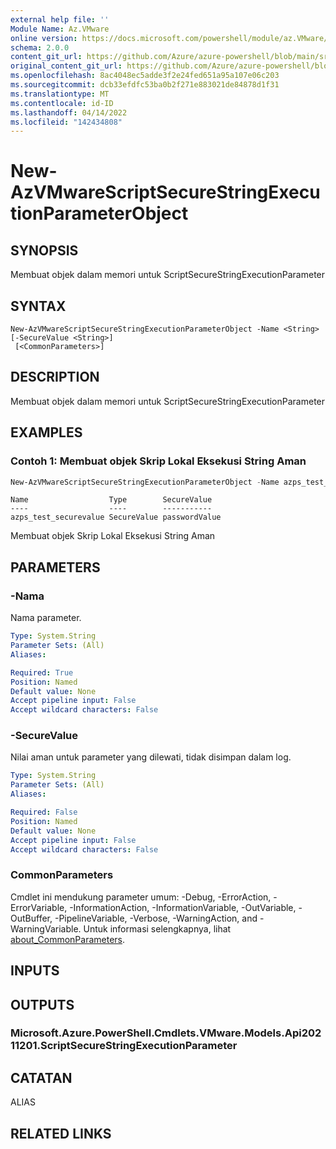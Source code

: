 ```yaml
---
external help file: ''
Module Name: Az.VMware
online version: https://docs.microsoft.com/powershell/module/az.VMware/new-AzVMwareScriptSecureStringExecutionParameterObject
schema: 2.0.0
content_git_url: https://github.com/Azure/azure-powershell/blob/main/src/VMware/help/New-AzVMwareScriptSecureStringExecutionParameterObject.md
original_content_git_url: https://github.com/Azure/azure-powershell/blob/main/src/VMware/help/New-AzVMwareScriptSecureStringExecutionParameterObject.md
ms.openlocfilehash: 8ac4048ec5adde3f2e24fed651a95a107e06c203
ms.sourcegitcommit: dcb33efdfc53ba0b2f271e883021de84878d1f31
ms.translationtype: MT
ms.contentlocale: id-ID
ms.lasthandoff: 04/14/2022
ms.locfileid: "142434808"
---
```

# New-AzVMwareScriptSecureStringExecutionParameterObject

## SYNOPSIS
Membuat objek dalam memori untuk ScriptSecureStringExecutionParameter

## SYNTAX

```
New-AzVMwareScriptSecureStringExecutionParameterObject -Name <String> [-SecureValue <String>]
 [<CommonParameters>]
```

## DESCRIPTION
Membuat objek dalam memori untuk ScriptSecureStringExecutionParameter

## EXAMPLES

### Contoh 1: Membuat objek Skrip Lokal Eksekusi String Aman
```powershell
New-AzVMwareScriptSecureStringExecutionParameterObject -Name azps_test_securevalue -SecureValue "passwordValue"
```
```output
Name                  Type        SecureValue
----                  ----        -----------
azps_test_securevalue SecureValue passwordValue
```

Membuat objek Skrip Lokal Eksekusi String Aman

## PARAMETERS

### -Nama
Nama parameter.

```yaml
Type: System.String
Parameter Sets: (All)
Aliases:

Required: True
Position: Named
Default value: None
Accept pipeline input: False
Accept wildcard characters: False
```

### -SecureValue
Nilai aman untuk parameter yang dilewati, tidak disimpan dalam log.

```yaml
Type: System.String
Parameter Sets: (All)
Aliases:

Required: False
Position: Named
Default value: None
Accept pipeline input: False
Accept wildcard characters: False
```

### CommonParameters
Cmdlet ini mendukung parameter umum: -Debug, -ErrorAction, -ErrorVariable, -InformationAction, -InformationVariable, -OutVariable, -OutBuffer, -PipelineVariable, -Verbose, -WarningAction, and -WarningVariable. Untuk informasi selengkapnya, lihat [about_CommonParameters](http://go.microsoft.com/fwlink/?LinkID=113216).

## INPUTS

## OUTPUTS

### Microsoft.Azure.PowerShell.Cmdlets.VMware.Models.Api20211201.ScriptSecureStringExecutionParameter

## CATATAN

ALIAS

## RELATED LINKS

